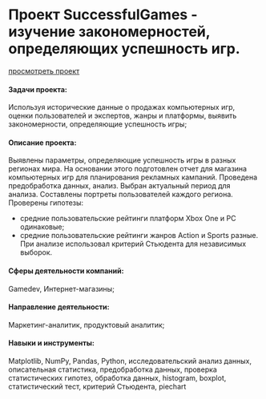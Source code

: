# Проект SuccessfulGames - изучение закономерностей, определяющих успешность игр.

[просмотреть проект](https://nbviewer.jupyter.org/github/shdrn2402/Praktikum/blob/main/SuccessfullGames/SuccessfullGames.ipynb)

#### Задачи проекта:

Используя исторические данные о продажах компьютерных игр, оценки пользователей и экспертов, жанры и платформы, выявить закономерности, определяющие успешность игры;

#### Описание проекта:

Выявлены параметры, определяющие успешность игры в разных регионах мира. На основании этого подготовлен отчет для магазина компьютерных игр для планирования 
рекламных кампаний. Проведена предобработка данных, анализ. Выбран актуальный период для анализа. Составлены портреты пользователей каждого региона. Проверены гипотезы:
- средние пользовательские рейтинги платформ Xbox One и PC одинаковые;
- средние пользовательские рейтинги жанров Action и Sports разные.
При анализе использовал критерий Стьюдента для независимых выборок.

#### Сферы деятельности компаний:

Gamedev, Интернет-магазины;

#### Направление деятельности:

Маркетинг-аналитик, продуктовый аналитик;

#### Навыки и инструменты:

Matplotlib, NumPy, Pandas, Python, исследовательский анализ данных, описательная статистика, предобработка данных, проверка статистических гипотез, обработка данных, histogram, boxplot, статистический тест, критерий Стьюдента, piechart
